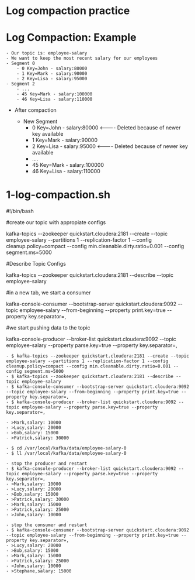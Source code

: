 # Log compaction practice

# Log Compaction: Example

	- Our topic is: employee-salary
	- We want to keep the most recent salary for our employees
	- Segment 0
		- 0 Key=John - salary:80000
		- 1 Key=Mark - salary:90000
		- 2 Key=Lisa - salary:95000
	- Segment 2
		- ...
		- 45 Key=Mark - salary:100000 
		- 46 Key=Lisa - salary:110000

- After compaction

	- New Segment
		- 0 Key=John - salary:80000  <---- Deleted because of newer key available
		- 1 Key=Mark - salary:90000
		- 2 Key=Lisa - salary:95000  <---- Deleted because of newer key available
		- ....
		- 45 Key=Mark - salary:100000 
		- 46 Key=Lisa - salary:110000

# 1-log-compaction.sh

#!/bin/bash

#create our topic with appropiate configs

kafka-topics --zookeeper quickstart.cloudera:2181 --create --topic employee-salary --partitions 1 --replication-factor 1 --config cleanup.policy=compact --config min.cleanable.dirty.ratio=0.001 --config segment.ms=5000

#Describe Topic Configs

kafka-topics --zookeeper quickstart.cloudera:2181 --describe --topic employee-salary

#in a new tab, we start a consumer

kafka-console-consumer --bootstrap-server quickstart.cloudera:9092 --topic employee-salary --from-beginning --property print.key=true --property key.separator=,

#we start pushing data to the topic

kafka-console-producer --broker-list quickstart.cloudera:9092 --topic employee-salary --property parse.key=true --property key.separator=,

	- $ kafka-topics --zookeeper quickstart.cloudera:2181 --create --topic employee-salary --partitions 1 --replication-factor 1 --config cleanup.policy=compact --config min.cleanable.dirty.ratio=0.001 --config segment.ms=5000
	- $ kafka-topics --zookeeper quickstart.cloudera:2181 --describe --topic employee-salary
	- $ kafka-console-consumer --bootstrap-server quickstart.cloudera:9092 --topic employee-salary --from-beginning --property print.key=true --property key.separator=,
	- $ kafka-console-producer --broker-list quickstart.cloudera:9092 --topic employee-salary --property parse.key=true --property key.separator=,

	- >Mark,salary: 10000
	- >Lucy,salary: 20000
	- >Bob,salary: 15000
	- >Patrick,salary: 30000

	- $ cd /var/local/kafka/data/employee-salary-0
	- $ ll /var/local/kafka/data/employee-salary-0

	- stop the producer and restart
	- $ kafka-console-producer --broker-list quickstart.cloudera:9092 --topic employee-salary --property parse.key=true --property key.separator=,
	- >Mark,salary: 10000
	- >Lucy,salary: 20000
	- >Bob,salary: 15000
	- >Patrick,salary: 30000
	- >Mark,salary: 15000
	- >Patrick,salary: 25000
	- >John,salary: 10000

	- stop the consumer and restart
	- $ kafka-console-consumer --bootstrap-server quickstart.cloudera:9092 --topic employee-salary --from-beginning --property print.key=true --property key.separator=,	
	- >Lucy,salary: 20000
	- >Bob,salary: 15000	
	- >Mark,salary: 15000
	- >Patrick,salary: 25000
	- >John,salary: 10000
	- >Stephane,salary: 15000






